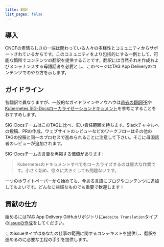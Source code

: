 ```yaml
---
title: 翻訳
list_pages: false
---
```


## 導入

CNCFの素晴らしさの一端は関わっている人々の多様性とコミュニティからサポートされているからです。このコミュニティをより包括的にする一例として、可能な箇所でコンテンツの翻訳を提供することです。翻訳には当然それを作成およびメンテナンスする母語話者を必要とし、このページはTAG App Deliveryのコンテンツでのやり方を示します。

## ガイドライン

各翻訳で異なりますが、一般的なガイドラインやノウハウは[過去の翻訳PR](https://github.com/cncf/tag-app-delivery/issues?q=label%3Atranslation+)や[Kubernetes SIG-Docsローカライゼーションドキュメント](https://kubernetes.io/ja/docs/contribute/localization/)を参考にすることをおすすめします。

SIG-DocsチームはこのTAGに比べ、広い責任範囲を持ちます。Slackチャネルへの投稿、PRの作成、ウェブサイトのレビューなどのワークフローはその他のTAGの投稿と同一のプロセスで進められることに注意して下さい。そこに母国話者のレビューが追加されます。

SIG-Docsチームの言葉を再掲する価値があります:

> Kubernetesのドキュメントすべてをローカライズするのは膨大な作業です。小さく始め、徐々に大きくしても問題ないです。

一つのホワイトペーパーから始めても、今ある言語にブログやコンテンツに追加してもよいです。どんなに些細なものでも重要で歓迎します！

## 貢献の仕方

始めるにはTAG App Delivery GitHubリポジトリに`Website Translation`タイプの[issueの作成](https://github.com/cncf/tag-app-delivery/issues/new/choose)をしてください。

このissueタイプはあなたの仕事の範囲に関するコンテキストを提供し、翻訳を進めるのに必要な工程の手引を提供します。
